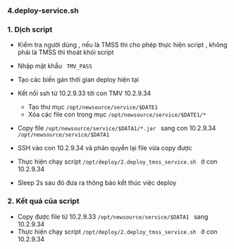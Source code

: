 ### 4.deploy-service.sh

### 1. Dịch script
- Kiểm tra người dùng , nếu là TMSS thì cho phép thực hiện script , không phải là TMSS thì thoát khỏi script
- Nhập  mật khẩu ` TMV_PASS`
- Tạo các biến gán thời gian deploy hiện tại

- Kết nối ssh từ 10.2.9.33 tới con TMV 10.2.9.34 
	- Tạo thư mục `/opt/newsource/service/$DATE1 `
	- Xóa các file con trong mục `/opt/newsource/service/$DATE1/*`
- Copy file `/opt/newsource/service/$DATA1/*.jar ` sang con 10.2.9.34 ` /opt/newsource/service/$DATA1 `
- SSH vào con 10.2.9.34 và phân quyền lại file vừa copy được

- Thực hiện chạy script `/opt/deploy/2.deploy_tmss_service.sh ` ở con 10.2.9.34
- Sleep 2s sau đó đưa ra thông báo kết thúc việc deploy

### 2. Kết quả của script
- Copy được file từ 10.2.9.33  `/opt/newsource/service/$DATA1 ` sang 10.2.9.34
- Thực hiện chạy script `/opt/deploy/2.deploy_tmss_service.sh ` ở con 10.2.9.34 